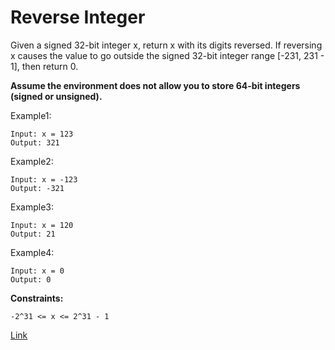 # Reverse Integer

Given a signed 32-bit integer x, return x with its digits reversed. If reversing x causes the value to go outside the
signed 32-bit integer range [-231, 231 - 1], then return 0.

**Assume the environment does not allow you to store 64-bit integers (signed or unsigned).**

Example1:

```
Input: x = 123
Output: 321
```

Example2:

```
Input: x = -123
Output: -321
```

Example3:

```
Input: x = 120
Output: 21
```

Example4:

```
Input: x = 0
Output: 0
```

**Constraints:**

``` 
-2^31 <= x <= 2^31 - 1
```

[Link](https://leetcode.com/problems/reverse-integer)
